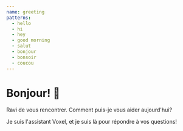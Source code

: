 ```yaml
---
name: greeting
patterns:
  - hello
  - hi
  - hey
  - good morning
  - salut
  - bonjour
  - bonsoir
  - coucou
---
```

# Bonjour! 👋

Ravi de vous rencontrer. Comment puis-je vous aider aujourd'hui?

Je suis l'assistant Voxel, et je suis là pour répondre à vos questions! 